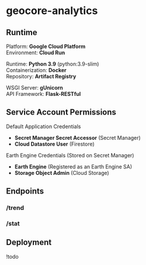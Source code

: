# geocore-analytics

## Runtime
Platform: **Google Cloud Platform**  
Environment: **Cloud Run**  

Runtime: **Python 3.9** (python:3.9-slim)  
Containerization: **Docker**  
Repository: **Artifact Registry**

WSGI Server: **gUnicorn**  
API Framework: **Flask-RESTful**  

## Service Account Permissions
Default Application Credentials
- **Secret Manager Secret Accessor** (Secret Manager)  
- **Cloud Datastore User** (Firestore)

Earth Engine Credentials (Stored on Secret Manager)
- **Earth Engine** (Registered as an Earth Engine SA)
- **Storage Object Admin** (Cloud Storage)

## Endpoints
### /trend
### /stat

## Deployment
!todo